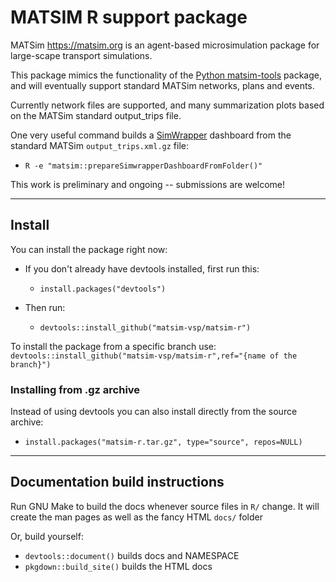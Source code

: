 # MATSIM R support package

MATSim <https://matsim.org> is an agent-based microsimulation package for large-scape transport simulations. 

This package mimics the functionality of the [Python matsim-tools](https://pypi.org/project/matsim-tools) package, and will eventually support standard MATSim networks, plans and events. 

Currently network files are supported, and many summarization plots based on the MATSim standard output_trips file.

One very useful command builds a [SimWrapper](https://vsp.berlin/simwrapper) dashboard from the standard MATSim `output_trips.xml.gz` file:

- `R -e "matsim::prepareSimwrapperDashboardFromFolder()"`

This work is preliminary and ongoing -- submissions are welcome!

---

## Install

You can install the package right now:

- If you don't already have devtools installed, first run this:  
  - `install.packages("devtools")`

- Then run: 
  - `devtools::install_github("matsim-vsp/matsim-r")`

To install the package from a specific branch use:
`devtools::install_github("matsim-vsp/matsim-r",ref="{name of the branch}")`

### Installing from .gz archive

Instead of using devtools you can also install directly from the source archive:

- `install.packages("matsim-r.tar.gz", type="source", repos=NULL)`

---

## Documentation build instructions

Run GNU Make to build the docs whenever source files in `R/` change. It will create the man pages as well as the fancy HTML `docs/` folder

Or, build yourself:

- `devtools::document()` builds docs and NAMESPACE
- `pkgdown::build_site()` builds the HTML docs

